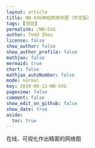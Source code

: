 ```yaml
---
layout: article
title: NN-SVG神经网络作图（中文版）
tags: [项目]
permalink: /NN-SVG
author: Todd Zhou
license: false
show_author: false
show_author_profile: false
mathjax: false
mermaid: true
chart: false
mathjax_autoNumber: false
mode: normal
key: 2020-09-13-NN-SVG
pageview: false
comment: false
show_edit_on_github: false
show_date: true
aside:
  toc: true
---
```


在线、可视化作出精密的网络图

<!--more-->
<!-- more -->